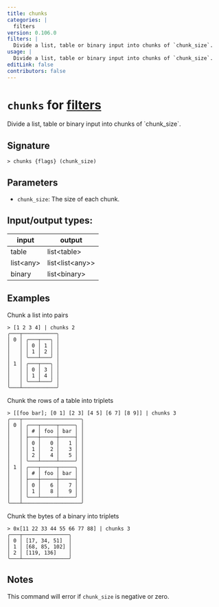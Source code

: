 ```yaml
---
title: chunks
categories: |
  filters
version: 0.106.0
filters: |
  Divide a list, table or binary input into chunks of `chunk_size`.
usage: |
  Divide a list, table or binary input into chunks of `chunk_size`.
editLink: false
contributors: false
---
```

<!-- This file is automatically generated. Please edit the command in https://github.com/nushell/nushell instead. -->

# `chunks` for [filters](/commands/categories/filters.md)

<div class='command-title'>Divide a list, table or binary input into chunks of `chunk_size`.</div>

## Signature

```> chunks {flags} (chunk_size)```

## Parameters

 -  `chunk_size`: The size of each chunk.


## Input/output types:

| input     | output          |
| --------- | --------------- |
| table     | list&lt;table&gt;     |
| list&lt;any&gt; | list&lt;list&lt;any&gt;&gt; |
| binary    | list&lt;binary&gt;    |
## Examples

Chunk a list into pairs
```nu
> [1 2 3 4] | chunks 2
╭───┬───────────╮
│ 0 │ ╭───┬───╮ │
│   │ │ 0 │ 1 │ │
│   │ │ 1 │ 2 │ │
│   │ ╰───┴───╯ │
│ 1 │ ╭───┬───╮ │
│   │ │ 0 │ 3 │ │
│   │ │ 1 │ 4 │ │
│   │ ╰───┴───╯ │
╰───┴───────────╯

```

Chunk the rows of a table into triplets
```nu
> [[foo bar]; [0 1] [2 3] [4 5] [6 7] [8 9]] | chunks 3
╭───┬───────────────────╮
│ 0 │ ╭───┬─────┬─────╮ │
│   │ │ # │ foo │ bar │ │
│   │ ├───┼─────┼─────┤ │
│   │ │ 0 │   0 │   1 │ │
│   │ │ 1 │   2 │   3 │ │
│   │ │ 2 │   4 │   5 │ │
│   │ ╰───┴─────┴─────╯ │
│ 1 │ ╭───┬─────┬─────╮ │
│   │ │ # │ foo │ bar │ │
│   │ ├───┼─────┼─────┤ │
│   │ │ 0 │   6 │   7 │ │
│   │ │ 1 │   8 │   9 │ │
│   │ ╰───┴─────┴─────╯ │
╰───┴───────────────────╯

```

Chunk the bytes of a binary into triplets
```nu
> 0x[11 22 33 44 55 66 77 88] | chunks 3
╭───┬───────────────╮
│ 0 │ [17, 34, 51]  │
│ 1 │ [68, 85, 102] │
│ 2 │ [119, 136]    │
╰───┴───────────────╯

```

## Notes
This command will error if `chunk_size` is negative or zero.